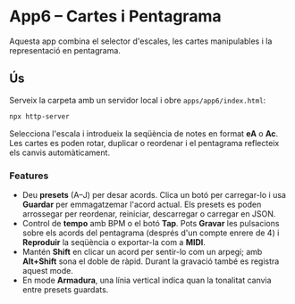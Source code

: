 # App6 – Cartes i Pentagrama

Aquesta app combina el selector d'escales, les cartes manipulables i la representació en pentagrama.

## Ús

Serveix la carpeta amb un servidor local i obre `apps/app6/index.html`:

```bash
npx http-server
```

Selecciona l'escala i introdueix la seqüència de notes en format **eA** o **Ac**. Les cartes es poden rotar, duplicar o reordenar i el pentagrama reflecteix els canvis automàticament.

### Features

- Deu **presets** (A–J) per desar acords. Clica un botó per carregar-lo i usa **Guardar** per emmagatzemar l'acord actual. Els presets es poden arrossegar per reordenar, reiniciar, descarregar o carregar en JSON.
- Control de **tempo** amb BPM o el botó **Tap**. Pots **Gravar** les pulsacions sobre els acords del pentagrama (després d'un compte enrere de 4) i **Reproduir** la seqüència o exportar-la com a **MIDI**.
- Mantén **Shift** en clicar un acord per sentir-lo com un arpegi; amb **Alt+Shift** sona el doble de ràpid. Durant la gravació també es registra aquest mode.
- En mode **Armadura**, una línia vertical indica quan la tonalitat canvia entre presets guardats.
